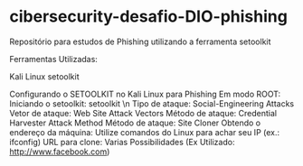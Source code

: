 # cibersecurity-desafio-DIO-phishing
Repositório para estudos de Phishing utilizando a ferramenta setoolkit 

Ferramentas Utilizadas:

Kali Linux
setoolkit


Configurando o SETOOLKIT no Kali Linux para Phishing
Em modo ROOT:
  Iniciando o setoolkit: setoolkit \n
  Tipo de ataque: Social-Engineering Attacks
  Vetor de ataque: Web Site Attack Vectors
  Método de ataque: Credential Harvester Attack Method 
  Método de ataque: Site Cloner
  Obtendo o endereço da máquina: Utilize comandos do Linux para achar seu IP (ex.: ifconfig)
  URL para clone: Varias Possibilidades (Ex Utilizado: http://www.facebook.com)
